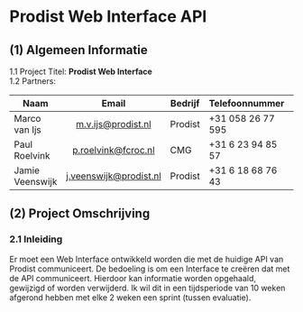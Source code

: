 # Prodist Web Interface API


## (1) Algemeen Informatie
 1.1 Project Titel: <b> Prodist Web Interface</b>  
  1.2 Partners:  
  

| Naam                    | Email                       | Bedrijf | Telefoonnummer        | Rol             |
| ------------------------|:---------------------------:|---------|-----------------------|-----------------|
| Marco van Ijs           | m.v.ijs@prodist.nl          | Prodist | +31 058 26 77 595     | Project Overseer|
| Paul Roelvink           | p.roelvink@fcroc.nl         | CMG     | +31 6 23 94 85 57     | Coach           |
| Jamie Veenswijk         | j.veenswijk@prodist.nl      | Prodist | +31 6 18 68 76 43     | Stagaire        |


## (2) Project Omschrijving  

### 2.1  Inleiding  

<p>Er moet een Web Interface ontwikkeld worden die met de huidige API van Prodist communiceert.
De bedoeling is om een Interface te creëren dat met de API communiceert.
Hierdoor kan informatie worden opgehaald, gewijzigd of worden verwijderd.
Ik wil dit in een tijdsperiode van 10 weken afgerond hebben met elke 2 weken een sprint (tussen evaluatie).</p>




